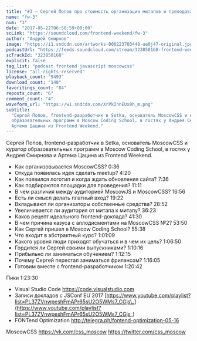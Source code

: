 ```yaml
---
title: "#3 – Сергей Попов про стоимость организации митапов и преподавание"
name: "fw-3"
num: "3"
date: "2017-05-22T06:58:59+00:00"
scLink: "https://soundcloud.com/frontend-weekend/fw-3"
author: "Андрей Смирнов"
image: "https://i1.sndcdn.com/artworks-000223703448-ue0j47-original.jpg"
podcastUrl: "https://feeds.soundcloud.com/stream/323850168-frontend-weekend-fw-3.m4a"
scTrackId: "323850168"
explicit: false
tag_list: "podcast frontend javascript moscowcss"
license: "all-rights-reserved"
playback_count: "9493"
download_count: "148"
favoritings_count: "84"
reposts_count: "6"
comment_count: "4"
waveform_url: "https://w1.sndcdn.com/XrPkInnEUx0h_m.png"
subtitle:
  "Сергей Попов, frontend-разработчик в Setka, основатель MoscowCSS и куратор
  образовательных программ в Moscow Coding School, в гостях у Андрея Смирнова и
  Артема Цацина из Frontend Weekend."
---
```


Сергей Попов, frontend-разработчик в Setka, основатель MoscowCSS и куратор
образовательных программ в Moscow Coding School, в гостях у Андрея Смирнова и
Артема Цацина из Frontend Weekend.

- Как организовывается MoscowCSS? 0:36
- Откуда появилась идея сделать meetup? 4:20
- Как появился логотип и когда ждать обновления сайта? 7:36
- Как подбираются площадки для проведения? <timecode sec="671">11:11</timecode>
- В чем различия между аудиторией MoscowJS и MoscowCSS?
  <timecode sec="1016">16:56</timecode>
- Есть ли смысл делать платный вход? <timecode sec="1162">19:22</timecode>
- Вкладывают ли организаторы собственные средства?
  <timecode sec="1732">28:52</timecode>
- Увеличивается ли аудитория от митапа к митапу?
  <timecode sec="2183">36:23</timecode>
- Каков рецепт идеального frontend-доклада?
  <timecode sec="2490">41:30</timecode>
- В чем причина казуса с аплодисментами на MoscowCSS №2?
  <timecode sec="3230">53:50</timecode>
- Как Сергей пришел в Moscow Coding School?
  <timecode sec="3338">55:38</timecode>
- Что входит в абстрактный курс? <timecode sec="3669">1:01:09</timecode>
- Какого уровня люди приходят обучаться и в чем их цель?
  <timecode sec="4010">1:06:50</timecode>
- Гордится ли Сергей своими выпускниками?
  <timecode sec="4216">1:10:16</timecode>
- Прибыльно ли заниматься обучением? <timecode sec="4335">1:12:15</timecode>
- Почему Сергей перестал заниматься фрилансом?
  <timecode sec="4565">1:16:05</timecode>
- Готовим вместе с frontend-разработчиком
  <timecode sec="4842">1:20:42</timecode>

Пики <timecode sec="5010">1:23:30</timecode>

- Visual Studio Code <https://code.visualstudio.com>
- Записи докладов с JSConf EU 2017
  [https://www.youtube.com/playlist?list=PL37ZVnwpeshFmAPr65sU2O5WMs7_CGjs\_](https://www.youtube.com/playlist?list=PL37ZVnwpeshFmAPr65sU2O5WMs7_CGjs_)
- FONTend Optimization <http://telegra.ph/fontend-optimization-05-16>

MoscowCSS <https://vk.com/css_moscow> <https://twitter.com/css_moscow>
